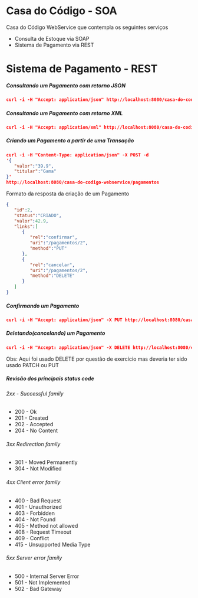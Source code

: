 # Casa do Código - SOA
Casa do Código WebService que contempla os seguintes serviços
- Consulta de Estoque via SOAP
- Sistema de Pagamento via REST

# Sistema de Pagamento - REST

##### Consultando um Pagamento com retorno JSON
```json
curl -i -H "Accept: application/json" http://localhost:8080/casa-do-codigo-webservice/pagamentos/1
```

##### Consultando um Pagamento com retorno XML
```json
curl -i -H "Accept: application/xml" http://localhost:8080/casa-do-codigo-webservice/pagamentos/1
```

##### Criando um Pagamento a partir de uma Transação

```json
curl -i -H "Content-Type: application/json" -X POST -d 
'{
   "valor":"39.9",
   "titular":"Gama"
}' 
http://localhost:8080/casa-do-codigo-webservice/pagamentos
```

Formato da resposta da criação de um Pagamento

```json
{
   "id":2,
   "status":"CRIADO",
   "valor":42.9,
   "links":[
      {
         "rel":"confirmar",
         "uri":"/pagamentos/2",
         "method":"PUT"
      },
      {
         "rel":"cancelar",
         "uri":"/pagamentos/2",
         "method":"DELETE"
      }
   ]
}
```

##### Confirmando um Pagamento

```json
curl -i -H "Accept: application/json" -X PUT http://localhost:8080/casa-do-codigo-webservice/pagamentos/1
```

##### Deletando(cancelando) um Pagamento

```json
curl -i -H "Accept: application/json" -X DELETE http://localhost:8080/casa-do-codigo-webservice/pagamentos/1
```
Obs: Aqui foi usado DELETE por questão de exercício mas deveria ter sido usado PATCH ou PUT

##### Revisão dos principais status code

###### 2xx - Successful family
* 200 - Ok
* 201 - Created
* 202 - Accepted
* 204 - No Content

###### 3xx Redirection family
* 301 - Moved Permanently
* 304 - Not Modified 

###### 4xx Client error family
* 400 - Bad Request
* 401 - Unauthorized
* 403 - Forbidden
* 404 - Not Found
* 405 - Method not allowed
* 408 - Request Timeout
* 409 - Conflict
* 415 - Unsupported Media Type

###### 5xx Server error family
* 500 - Internal Server Error
* 501 - Not Implemented
* 502 - Bad Gateway
